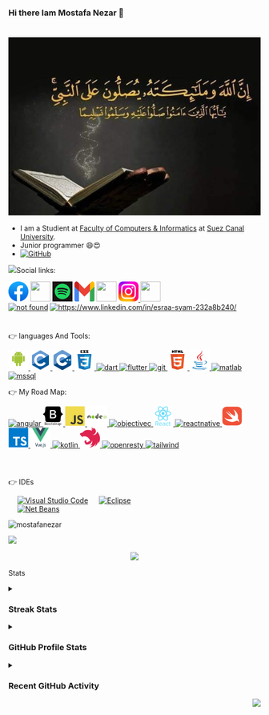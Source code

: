 ### Hi there Iam Mostafa Nezar 👋
# 
<img src="WhatsApp Image 2023-02-16 at 18.33.40.jpg" height="auto" width ="auto" title="قبل كل شىء دعوني اعبر عن اعتزازي ب قول الله تعالى">

<!--
**mostafanezar/mostafanezar** is a ✨ _special_ ✨ repository because its `README.md` (this file) appears on your GitHub profile.

Here are some ideas to get you started:

- 🔭 I’m currently working on ...
- 🌱 I’m currently learning ...
- 👯 I’m looking to collaborate on ...
- 🤔 I’m looking for help with ...
- 💬 Ask me about ...
- 📫 How to reach me: ...
- 😄 Pronouns: ...
- ⚡ Fun fact: ...
-->
- I am a Studient at [Faculty of Computers & Informatics](http://suez.edu.eg/ar/%d9%83%d9%84%d9%8a%d8%a9-%d8%a7%d9%84%d8%ad%d8%a7%d8%b3%d8%a8%d8%a7%d8%aa-%d9%88%d8%a7%d9%84%d9%85%d8%b9%d9%84%d9%88%d9%85%d8%a7%d8%aa/) at [Suez Canal University](http://suez.edu.eg/ar/).
- Junior programmer &#128516;&#128525;<br>
- <a href="https://github.com/mostafanezar"><img src="https://img.shields.io/badge/github-%23181717.svg?style=plastic&logo=github&logoColor=white" alt="GitHub"/></a>
<p><img src="https://media.giphy.com/media/feQRYLoruyjguhLjK1/giphy.gif" width="40px">Social links: </p>
</a>
<a href="https://www.facebook.com/mostafanazar.mostafa.9?mibextid=LQQJ4d" target="blank"><img src="Facebook_f_logo_(2021).svg.png" alt="" height="40" width="40" /></a>
 <a href="https://myaccount.microsoft.com/مصطفى نزار مصطفى غريب البنا" target="_blank"><img src="Microsoft_Office_Teams_(2018–present).svg.png" height="40" width="40"></a>
 <a href="https://www.googleadservices.com/pagead/aclk?sa=L&ai=DChcSEwj4jOTjk739AhWUkGgJHYycCjwYABAAGgJ3Zg&ohost=www.google.com&cid=CAESauD2u2-CFms_ki5OtbykOHVfqfSBLu_LuYHQzpaAZvNyYOW7cGXtivrE3c8tbwVDQV54PH6zhGp0lwCrPnuVO0tavr2WojuMSqIfKfHHG81SWpqiVXGkJisiCP3HaDY2-dO4vPC_NtEwReA&sig=AOD64_3ZjlsuAAA7-qCJCxQmmyQOmu8fvw&q&adurl&ved=2ahUKEwi57N7jk739AhUUQaQEHR2iAXkQ0Qx6BAgJEAE/31ln7fuh7uoiwnn2i7txjditniby" target="blank"><img src="unnamed.png" alt="" height="40" width="40" /></a>
 <a href="https://mail.google.com/mail/mostafanezar19@gmail.com/" target="_blank"><img src="Gmail_icon_(2023).svg.png" height="40" width="40"></a> 
<a href="https://www.instagram.com///mostafa_nezar_21" target="blank"><img src="https://github.com/mitul3737/mitul3737/blob/main/socials/instagram.png" alt="" height="40" width="40" /></a> 
<a href="https://www.instagram.com/mostafa_nezar_21"><img src="Instagram_logo_2022.svg.png" alt="" height="40px" width="40px"> </a> 
    <a href="https://twitter.com/MostafaNezar5" target="blank"><img src="https://github.com/mitul3737/mitul3737/blob/main/socials/twitter.png" title = "Twitter" alt="" height="40" width ="40" /></a> <br>
<a href="https://codeforces.com/profile/Mostafa_Nezar" target="blank"><img src="https://raw.githubusercontent.com/rahuldkjain/github-profile-readme-generator/master/src/images/icons/Social/codeforces.svg" alt="not found" height="40" width="40" /></a> 
<a href="https://www.linkedin.com/in/mostafa-nezar-2a1458257?trk=contact-info" target="blank"><img src="https://raw.githubusercontent.com/rahuldkjain/github-profile-readme-generator/master/src/images/icons/Social/linked-in-alt.svg" alt="https://www.linkedin.com/in/esraa-syam-232a8b240/" height="40" width="40" /></a>

#

👉 languages And Tools:
<p>
<p align="left"> <a href="https://developer.android.com" target="_blank" rel="noreferrer"> <img src="https://raw.githubusercontent.com/devicons/devicon/master/icons/android/android-original-wordmark.svg" alt="android" width="40" height="40"/> </a> <a href="https://www.cprogramming.com/" target="_blank" rel="noreferrer"> <img src="https://raw.githubusercontent.com/devicons/devicon/master/icons/c/c-original.svg" alt="c" width="40" height="40"/> </a> <a href="https://www.w3schools.com/cpp/" target="_blank" rel="noreferrer"> <img src="https://raw.githubusercontent.com/devicons/devicon/master/icons/cplusplus/cplusplus-original.svg" alt="cplusplus" width="40" height="40"/> </a> <a href="https://www.w3schools.com/css/" target="_blank" rel="noreferrer"> <img src="https://raw.githubusercontent.com/devicons/devicon/master/icons/css3/css3-original-wordmark.svg" alt="css3" width="40" height="40"/> </a> <a href="https://dart.dev" target="_blank" rel="noreferrer"> <img src="https://www.vectorlogo.zone/logos/dartlang/dartlang-icon.svg" alt="dart" width="40" height="40"/> </a> <a href="https://flutter.dev" target="_blank" rel="noreferrer"> <img src="https://www.vectorlogo.zone/logos/flutterio/flutterio-icon.svg" alt="flutter" width="40" height="40"/> </a> <a href="https://git-scm.com/" target="_blank" rel="noreferrer"> <img src="https://www.vectorlogo.zone/logos/git-scm/git-scm-icon.svg" alt="git" width="40" height="40"/> </a> <a href="https://www.w3.org/html/" target="_blank" rel="noreferrer"> <img src="https://raw.githubusercontent.com/devicons/devicon/master/icons/html5/html5-original-wordmark.svg" alt="html5" width="40" height="40"/> </a> <a href="https://www.java.com" target="_blank" rel="noreferrer"> <img src="https://raw.githubusercontent.com/devicons/devicon/master/icons/java/java-original.svg" alt="java" width="40" height="40"/> </a> <a href="https://www.mathworks.com/" target="_blank" rel="noreferrer"> <img src="https://upload.wikimedia.org/wikipedia/commons/2/21/Matlab_Logo.png" alt="matlab" width="40" height="40"/> </a> <a href="https://www.microsoft.com/en-us/sql-server" target="_blank" rel="noreferrer"> <img src="https://www.svgrepo.com/show/303229/microsoft-sql-server-logo.svg" alt="mssql" width="40" height="40"/> </a>  </p>

<!--  <a href="https://git-scm.com/" target="_blank" rel="noreferrer"> <img src="git-bash.svg" alt="git" width="55" height="55"/> </a> 
 <a href="https://git-scm.com/" target="_blank" rel="noreferrer"> <img src="https://github.com/mostafanezar/mostafanezar/blob/main/Git-Icon-Black.png" alt="git" width="55" height="55"/> </a>  -->
  👉 My Road Map:
  <br>
  <P> </a> <a href="https://angular.io" target="_blank" rel="noreferrer"> <img src="https://angular.io/assets/images/logos/angular/angular.svg" alt="angular" width="40" height="40"/> </a> <a href="https://getbootstrap.com" target="_blank" rel="noreferrer"> <img src="https://raw.githubusercontent.com/devicons/devicon/master/icons/bootstrap/bootstrap-plain-wordmark.svg" alt="bootstrap" width="40" height="40"/> </a> <a href="https://developer.mozilla.org/en-US/docs/Web/JavaScript" target="_blank" rel="noreferrer"> <img src="https://raw.githubusercontent.com/devicons/devicon/master/icons/javascript/javascript-original.svg" alt="javascript" width="40" height="40"/> </a> <a href="https://nodejs.org" target="_blank" rel="noreferrer"> <img src="https://raw.githubusercontent.com/devicons/devicon/master/icons/nodejs/nodejs-original-wordmark.svg" alt="nodejs" width="40" height="40"/> </a> <a href="https://developer.apple.com/library/archive/documentation/Cocoa/Conceptual/ProgrammingWithObjectiveC/Introduction/Introduction.html" target="_blank" rel="noreferrer"> <img src="https://www.vectorlogo.zone/logos/apple_objectivec/apple_objectivec-icon.svg" alt="objectivec" width="40" height="40"/> </a> <a href="https://reactjs.org/" target="_blank" rel="noreferrer"> <img src="https://raw.githubusercontent.com/devicons/devicon/master/icons/react/react-original-wordmark.svg" alt="react" width="40" height="40"/> </a> <a href="https://reactnative.dev/" target="_blank" rel="noreferrer"> <img src="https://reactnative.dev/img/header_logo.svg" alt="reactnative" width="40" height="40"/> </a> <a href="https://developer.apple.com/swift/" target="_blank" rel="noreferrer"> <img src="https://raw.githubusercontent.com/devicons/devicon/master/icons/swift/swift-original.svg" alt="swift" width="40" height="40"/> </a> <a href="https://www.typescriptlang.org/" target="_blank" rel="noreferrer"> <img src="https://raw.githubusercontent.com/devicons/devicon/master/icons/typescript/typescript-original.svg" alt="typescript" width="40" height="40"/> </a> <a href="https://vuejs.org/" target="_blank" rel="noreferrer"> <img src="https://raw.githubusercontent.com/devicons/devicon/master/icons/vuejs/vuejs-original-wordmark.svg" alt="vuejs" width="40" height="40"/> </a><a href="https://kotlinlang.org" target="_blank" rel="noreferrer"> <img src="https://www.vectorlogo.zone/logos/kotlinlang/kotlinlang-icon.svg" alt="kotlin" width="40" height="40"/> </a> <a href="https://nestjs.com/" target="_blank" rel="noreferrer"> <img src="https://raw.githubusercontent.com/devicons/devicon/master/icons/nestjs/nestjs-plain.svg" alt="nestjs" width="40" height="40"/> </a> <a href="https://openresty.org/" target="_blank" rel="noreferrer"> <img src="https://openresty.org/images/logo.png" alt="openresty" width="40" height="40"/> </a> <a href="https://tailwindcss.com/" target="_blank" rel="noreferrer"> <img src="https://www.vectorlogo.zone/logos/tailwindcss/tailwindcss-icon.svg" alt="tailwind" width="40" height="40"/> </a> </p>

#     
   <br>
    👉 IDEs
<p>
  &emsp;
    <a href="#"><img alt="Visual Studio Code" src="https://img.shields.io/badge/Visual%20Studio%20Code-0078d7.svg?style=plastic&logo=visual-studio-code&logoColor=white"></a>
  &emsp;
    <a href="#"><img alt="Eclipse" src="https://img.shields.io/badge/eclipse%20ide-%232C2255.svg?&style=plastic&logo=eclipse%20ide&logoColor=white" /></a><br>
  &emsp;
 <a href="#"><img alt="Net Beans" src="https://raw.githubusercontent.com/apache/netbeans/master/nbi/engine/native/launcher/windows/resources/icon.ico" height="60" width="60"/></a>
</p>

<p align="left"> <img src="https://komarev.com/ghpvc/?username=mostafanezar&label=Profile%20views&color=0e75b6&style=flat" alt="mostafanezar" /> </p>
<a href="https://github.com/DenverCoder1/readme-typing-svg">
<img src="https://readme-typing-svg.demolab.com/?lines=Junior Programmer%20;Web%20Is%20My%20Passion&#128516;&#128525; ;Shams Al-Zinaty &#10084;;&font=Fira%20Code&center=true&width=440&height=45&color=ff0000&vCenter=true&pause=1000&size=22" /></a>
</p>

<p align="center" ><img src = "https://github.com/7oSkaaa/7oSkaaa/blob/main/Images/Front_End.gif?raw=true" width=50%> </p>



Stats

<details><summary><h3>Streak Stats</h3></summary>

----	

<p align="center"><img src="https://github-readme-streak-stats.herokuapp.com/?user=mostafanezar&theme=tokyonight_duo" alt="mostafa" /></p>

</details>
  
<details><summary><h3>GitHub Profile Stats</h3></summary>

----
	
<p align="center">
    <a href="https://github.com/anuraghazra/github-readme-stats">
	    <img alt="mostafanezar's Github Stats" src="https://github-readme-stats.vercel.app/api?username=mostafanezar&show_icons=true&count_private=true&locale=en&theme=tokyonight&layout=compact" height="230px"/></a>
	  <img src="https://github-readme-stats.vercel.app/api/top-langs?username=mostafanezar&langs_count=10&show_icons=true&locale=en&theme=tokyonight" alt="nezar" height="230px"/>
<br/>

  <b>Note:</b> Top languages is only a metric of the languages my public code consists of and doesn't reflect experience or skill level.
  </p>
</details>

<details><summary><h3>Recent GitHub Activity</h3></summary>

----
	
[![mostafanezar's github activity graph](https://github-readme-activity-graph.cyclic.app/graph?username=mostafanezar&theme=github	)](https://github.com/mostafanezar/github-readme-activity-graph)

 
</details>
<img src="https://github.com/7oSkaaa/7oSkaaa/raw/main/Images/Right_Side.gif?raw=true" style="max-width: 100%; display: inline-block;" data-target="animated-image.originalImage" align="right">
